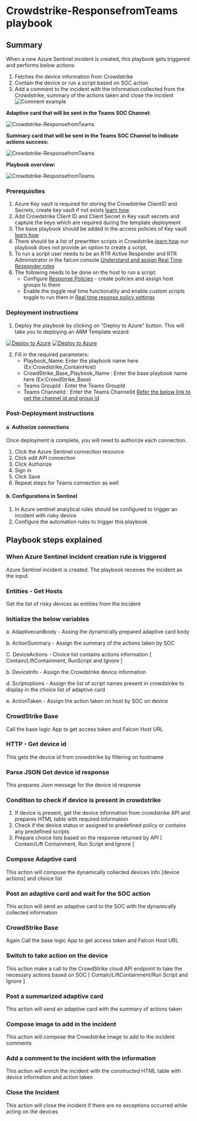 # Crowdstrike-ResponsefromTeams playbook
 ## Summary
 When a new Azure Sentinel incident is created, this playbook gets triggered and performs below actions:
 1. Fetches the device information from Crowdstrike
 1. Contain the device or run a script based on SOC action
 1. Add a comment to the incident with the information collected from the Crowdstrike, summary of the actions taken and close the incident
    ![Comment example](./Incident_Comment.png)

**Adaptive card that will be sent in the Teams SOC Channel:**

![Crowdstrike-ResponsefromTeams](./adaptivecardcrowdstrike.png)

**Summary card that will be sent in the Teams SOC Channel to indicate actions success:**

![Crowdstrike-ResponsefromTeams](./SummarizedAdaptiveCard.PNG)

**Playbook overview:**

![Crowdstrike-ResponsefromTeams](./ResponsefromTeams.png)


### Prerequisites

1. Azure Key vault is required for storing the Crowdstrike ClientID and Secrets, create key vault if not exists [learn how](https://portal.azure.com/#create/Microsoft.Template/uri/https%3A%2F%2Fraw.githubusercontent.com%2FAzure%2Fazure-quickstart-templates%2Fmaster%2F201-key-vault-secret-create%2Fazuredeploy.json)
2. Add Crowdstrike Client ID and Client Secret in Key vault secrets and capture the keys which are required during the template deployment
3. The base playbook should be added in the access policies of Key vault [learn how](https://docs.microsoft.com/azure/key-vault/general/assign-access-policy-portal)
4. There should be a list of prewritten scripts in Crowdstrike.[learn how](https://falcon.crowdstrike.com/support/documentation/71/real-time-response-and-network-containment#rtr_custom_scripts) our playbook does not provide an option to create a script.
5. To run a script user needs to be an RTR Active Responder and RTR Administrator in the falcon console.[Understand and assign Real Time Responder roles](https://falcon.crowdstrike.com/support/documentation/71/real-time-response-and-network-containment#rtr_roles)
6. The following needs to be done on the host to run a script:
   *  Configure [Response Policies](https://falcon.crowdstrike.com/support/documentation/71/real-time-response-and-network-containment#rtr-policy-config) - create policies and assign host groups to them
   * 	Enable the toggle real time functionality and enable custom scripts toggle to run them in [Real time resonse policy settings](https://falcon.crowdstrike.com/support/documentation/71/real-time-response-and-network-containment#rtr-policy-config)


### Deployment instructions
1. Deploy the playbook by clicking on "Deploy to Azure" button. This will take you to deploying an ARM Template wizard.

  [![Deploy to Azure](https://aka.ms/deploytoazurebutton)](https://portal.azure.com/#create/Microsoft.Template/uri/https%3A%2F%2Fgithub.com%2FAzure%2FAzure-Sentinel%2Fblob%2Fmaster%2FPlaybooks%2FCrowdStrike%2FPlaybooks%2FCrowdStrike_ResponsefromTeams%2Fazuredeploy.json) [![Deploy to Azure](https://aka.ms/deploytoazuregovbutton)](https://portal.azure.us/#create/Microsoft.Template/uri/https%3A%2F%2Fgithub.com%2FAzure%2FAzure-Sentinel%2Fblob%2Fmaster%2FPlaybooks%2FCrowdStrike%2FPlaybooks%2FCrowdStrike_ResponsefromTeams%2Fazuredeploy.json)

2. Fill in the required parameters:
    * Playbook_Name: Enter the playbook name here (Ex:Crowdstrike_ContainHost)
    * CrowdStrike_Base_Playbook_Name : Enter the base playbook name here (Ex:CrowdStrike_Base)
    * Teams GroupId : Enter the Teams GroupId
    * Teams ChannelId : Enter the Teams ChannelId
      [Refer the below link to get the channel id and group id](https://docs.microsoft.com/powershell/module/teams/get-teamchannel?view=teams-ps)

### Post-Deployment instructions
#### a. Authorize connections
Once deployment is complete, you will need to authorize each connection.
1.	Click the Azure Sentinel connection resource
2.	Click edit API connection
3.	Click Authorize
4.	Sign in
5.	Click Save
6.	Repeat steps for Teams connection as well
#### b. Configurations in Sentinel
1. In Azure sentinel analytical rules should be configured to trigger an incident with risky device
2. Configure the automation rules to trigger this playbook




## Playbook steps explained

### When Azure Sentinel incident creation rule is triggered
Azure Sentinel incident is created. The playbook receives the incident as the input.

### Entities - Get Hosts
Get the list of risky devices as entities from the Incident

### Initialize the below variables
  a. Adaptivecardbody - Assing the dynamically prepared adaptive card body

  b. ActionSummary - Assign the summary of the actions taken by SOC

  C. DeviceActions - Choice list contains actions information [ Contain/LiftContainment, RunScript and Ignore ]

  b. DeviceInfo - Assign the Crowdstrike device information

  d. Scriptoptions - Assign the list of script names present in crowdstrike to display in the choice list of adaptive card

  e. ActionTaken - Assign the action taken on host by SOC on device


### CrowdStrike Base
Call the base logic App to get access token and Falcon Host URL

### HTTP - Get device id
This gets the device id from crowdstrike by filtering on hostname

### Parse JSON Get device id response
This prepares Json message for the device id response

 ### Condition to check if device is present in crowdstrike
1. If device is present, get the device information from crowdstrike API and prepares HTML table with required information
2. Check if the device status or assigned to predefined policy or contains any predefined scripts
3. Prepare choice lists based on the response returned by API [ Contain/Lift Containment, Run Script and Ignore ]

 ### Compose Adaptive card
This action will compose the dynamically collected devices info [device actions] and choice list

### Post an adaptive card and wait for the SOC action
This action will send an adaptive card to the SOC with the dynamically collected information

### CrowdStrike Base
Again Call the base logic App to get access token and Falcon Host URL

### Switch to take action on the device
This action make a call to the CrowdStrike cloud API endpoint to take the necessary actions based on SOC [ Contain/LiftContainment/Run Script and Ignore ]

### Post a summarized adaptive card
This action will send an adaptive card with the summary of actions taken

 ### Compose image to add in the incident
This action will compose the Crowdstrike image to add to the incident comments

### Add a comment to the incident with the information
This action will enrich the incident with the constructed HTML table with device information and action taken

### Close the Incident
This action will close the incident if there are no exceptions occurred while acting on the devices
